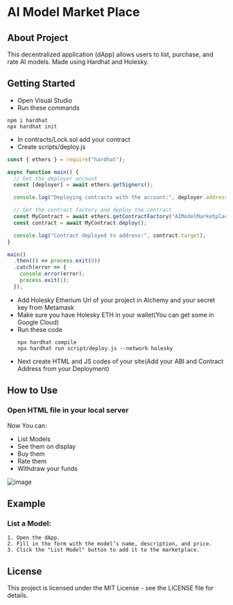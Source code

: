 # AI Model Market Place

## About Project
This decentralized application (dApp) allows users to list, purchase, and rate AI models. Made using Hardhat and Holesky.

## Getting Started

- Open Visual Studio
- Run these commands
```Terminal
npm i hardhat
npx hardhat init
```
- In contracts/Lock.sol add your contract
- Create scripts/deploy.js
```JavaScript
const { ethers } = require("hardhat");

async function main() {
  // Get the deployer account
  const [deployer] = await ethers.getSigners();

  console.log("Deploying contracts with the account:", deployer.address);

  // Get the contract factory and deploy the contract
  const MyContract = await ethers.getContractFactory("AIModelMarketplace"); // Replace with your contract name
  const contract = await MyContract.deploy();

  console.log("Contract deployed to address:", contract.target);
}

main()
  .then(() => process.exit(0))
  .catch(error => {
    console.error(error);
    process.exit(1);
  });
```
- Add Holesky Etherium Url of your project in Alchemy and your secret key from Metamask
- Make sure you have Holesky ETH in your wallet(You can get some in Google Cloud)
- Run these code
  ```Terminal
  npx hardhat compile
  npx hardhat run script/deploy.js --network holesky
  ```
- Next create HTML and JS codes of your site(Add your ABI and Contract Address from your Deployment)

## How to Use
### Open HTML file in your local server
Now You can:
- List Models
- See them on display
- Buy them
- Rate them
- Withdraw your funds
  
![image](https://github.com/user-attachments/assets/b095e158-3363-4701-905b-2a034466bf57)

## Example
### List a Model:
    1. Open the dApp.
    2. Fill in the form with the model’s name, description, and price.
    3. Click the "List Model" button to add it to the marketplace.


## License

This project is licensed under the MIT License - see the LICENSE file for details.
